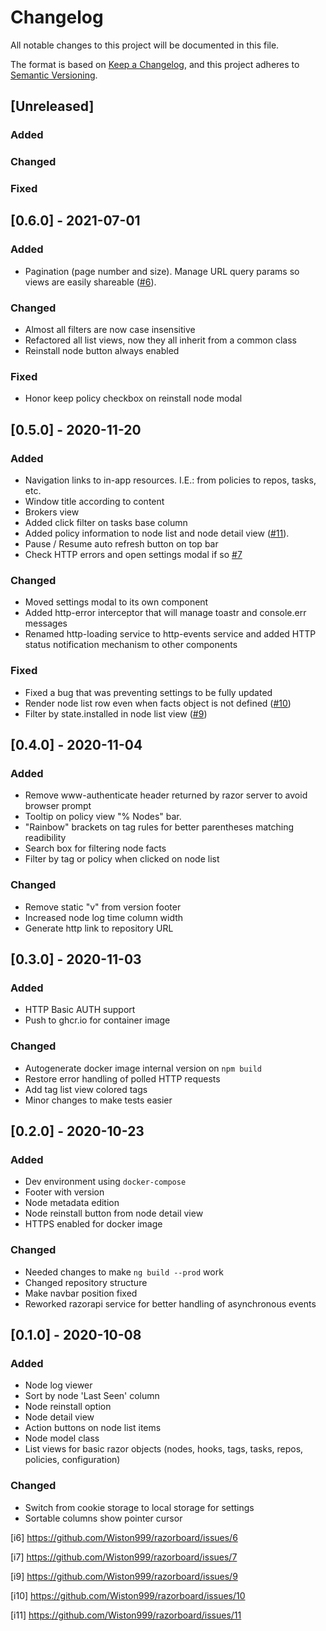 # Changelog
All notable changes to this project will be documented in this file.

The format is based on [Keep a Changelog](https://keepachangelog.com/en/1.0.0/),
and this project adheres to [Semantic Versioning](https://semver.org/spec/v2.0.0.html).

## [Unreleased]
### Added

### Changed

### Fixed

## [0.6.0] - 2021-07-01
### Added
- Pagination (page number and size). Manage URL query params so views are easily shareable ([#6](i6)).

### Changed
- Almost all filters are now case insensitive
- Refactored all list views, now they all inherit from a common class
- Reinstall node button always enabled

### Fixed
- Honor keep policy checkbox on reinstall node modal

## [0.5.0] - 2020-11-20
### Added
- Navigation links to in-app resources. I.E.: from policies to repos, tasks, etc.
- Window title according to content
- Brokers view
- Added click filter on tasks base column
- Added policy information to node list and node detail view ([#11](i11)).
- Pause / Resume auto refresh button on top bar
- Check HTTP errors and open settings modal if so [#7](i7)

### Changed
- Moved settings modal to its own component
- Added http-error interceptor that will manage toastr and console.err messages
- Renamed http-loading service to http-events service and added HTTP status notification mechanism to other components

### Fixed
- Fixed a bug that was preventing settings to be fully updated
- Render node list row even when facts object is not defined ([#10](i10))
- Filter by state.installed in node list view ([#9](i9))

## [0.4.0] - 2020-11-04

### Added
- Remove www-authenticate header returned by razor server to avoid browser prompt
- Tooltip on policy view "% Nodes" bar.
- "Rainbow" brackets on tag rules for better parentheses matching readibility
- Search box for filtering node facts
- Filter by tag or policy when clicked on node list

### Changed
- Remove static "v" from version footer
- Increased node log time column width
- Generate http link to repository URL

## [0.3.0] - 2020-11-03
### Added
- HTTP Basic AUTH support
- Push to ghcr.io for container image

### Changed
- Autogenerate docker image internal version on `npm build`
- Restore error handling of polled HTTP requests
- Add tag list view colored tags
- Minor changes to make tests easier

## [0.2.0] - 2020-10-23
### Added
- Dev environment using `docker-compose`
- Footer with version
- Node metadata edition
- Node reinstall button from node detail view
- HTTPS enabled for docker image

### Changed
- Needed changes to make `ng build --prod` work
- Changed repository structure
- Make navbar position fixed
- Reworked razorapi service for better handling of asynchronous events

## [0.1.0] - 2020-10-08
### Added
- Node log viewer
- Sort by node 'Last Seen' column
- Node reinstall option
- Node detail view
- Action buttons on node list items
- Node model class
- List views for basic razor objects (nodes, hooks, tags, tasks, repos, policies, configuration)

### Changed
- Switch from cookie storage to local storage for settings
- Sortable columns show pointer cursor


<!-- External links -->

[i6] https://github.com/Wiston999/razorboard/issues/6

[i7] https://github.com/Wiston999/razorboard/issues/7

[i9] https://github.com/Wiston999/razorboard/issues/9

[i10] https://github.com/Wiston999/razorboard/issues/10

[i11] https://github.com/Wiston999/razorboard/issues/11
